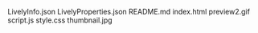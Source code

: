 LivelyInfo.json
LivelyProperties.json
README.md
index.html
preview2.gif
script.js
style.css
thumbnail.jpg
